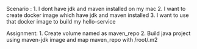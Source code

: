 Scenario :
    1. I dont have jdk and maven installed on my mac
    2. I want to create docker image which have jdk and maven installed
    3. I want to use that docker image to build my hello-service


Assignment:
    1. Create volume named as maven_repo
    2. Build java project using maven-jdk image and map  maven_repo with /root/.m2
